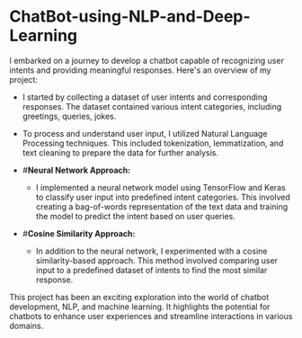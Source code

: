 # ChatBot-using-NLP-and-Deep-Learning
I embarked on a journey to develop a chatbot capable of recognizing user intents and providing meaningful responses. Here's an overview of my project:

   - I started by collecting a dataset of user intents and corresponding responses. The dataset contained various intent categories, including greetings, queries, jokes.

   - To process and understand user input, I utilized Natural Language Processing techniques. This included tokenization, lemmatization, and text cleaning to prepare the data for further analysis.
   - #**Neural Network Approach:**
     - I implemented a neural network model using TensorFlow and Keras to classify user input into predefined intent categories. This involved creating a bag-of-words representation of the text data and training the model to predict the intent based on user queries.
   - #**Cosine Similarity Approach:**
     - In addition to the neural network, I experimented with a cosine similarity-based approach. This method involved comparing user input to a predefined dataset of intents to find the most similar response.

This project has been an exciting exploration into the world of chatbot development, NLP, and machine learning. It highlights the potential for chatbots to enhance user experiences and streamline interactions in various domains.
